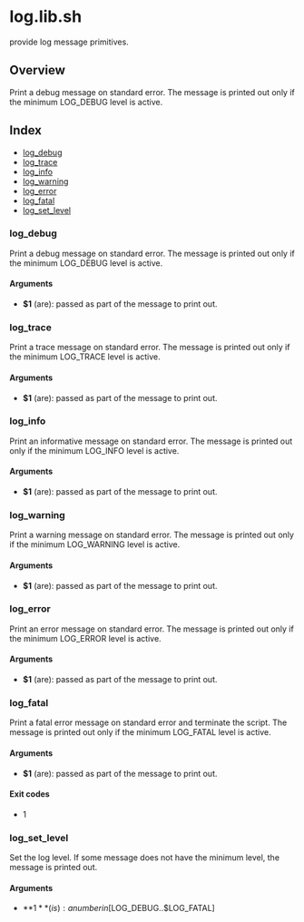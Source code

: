 # log.lib.sh

provide log message primitives.

## Overview

Print a debug message on standard error. The message
is printed out only if the minimum LOG_DEBUG level is active.

## Index

* [log_debug](#logdebug)
* [log_trace](#logtrace)
* [log_info](#loginfo)
* [log_warning](#logwarning)
* [log_error](#logerror)
* [log_fatal](#logfatal)
* [log_set_level](#logsetlevel)

### log_debug

Print a debug message on standard error. The message
is printed out only if the minimum LOG_DEBUG level is active.

#### Arguments

* **$1** (are): passed as part of the message to print out.

### log_trace

Print a trace message on standard error. The message
is printed out only if the minimum LOG_TRACE level is active.

#### Arguments

* **$1** (are): passed as part of the message to print out.

### log_info

Print an informative message on standard error. The message
is printed out only if the minimum LOG_INFO level is active.

#### Arguments

* **$1** (are): passed as part of the message to print out.

### log_warning

Print a warning message on standard error. The message
is printed out only if the minimum LOG_WARNING level is active.

#### Arguments

* **$1** (are): passed as part of the message to print out.

### log_error

Print an error message on standard error. The message
is printed out only if the minimum LOG_ERROR level is active.

#### Arguments

* **$1** (are): passed as part of the message to print out.

### log_fatal

Print a fatal error message on standard error and terminate the script.
The message is printed out only if the minimum LOG_FATAL level is active.

#### Arguments

* **$1** (are): passed as part of the message to print out.

#### Exit codes

* 1

### log_set_level

Set the log level. If some message does not have the
minimum level, the message is printed out.

#### Arguments

* **$1** (is): a number in [$LOG_DEBUG..$LOG_FATAL]

